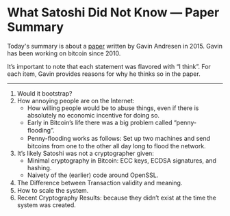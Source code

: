 # What Satoshi Did Not Know — Paper Summary


Today's summary is about a [paper](https://www.ifca.ai/pub/fc15/89750001.pdf) written by Gavin Andresen in 2015. Gavin has been working on bitcoin since 2010.

It’s important to note that each statement was flavored with “I think”. For each item, Gavin provides reasons for why he thinks so in the paper.

-----

1. Would it bootstrap?
2. How annoying people are on the Internet: 
    * How willing people would be to abuse things, even if there is absolutely no economic incentive for doing so.
    * Early in Bitcoin’s life there was a big problem called “penny­-ﬂooding”.
    * Penny-ﬂooding works as follows: Set up two machines and send bitcoins from one to the other all day long to flood the network.
3. It’s likely Satoshi was not a cryptographer given:
    * Minimal cryptography in Bitcoin: ECC keys, ECDSA signatures, and hashing.
    * Naivety of the (earlier) code around OpenSSL.
4.  The Diﬀerence between Transaction validity and meaning.
5. How to scale the system.
6. Recent Cryptography Results: because they didn’t exist at the time the system was created.

